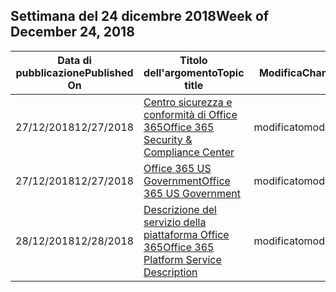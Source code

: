 <!-- This file is generated automatically each week. Changes made to this file will be overwritten.-->




## <a name="week-of-december-24-2018"></a><span data-ttu-id="54c3c-101">Settimana del 24 dicembre 2018</span><span class="sxs-lookup"><span data-stu-id="54c3c-101">Week of December 24, 2018</span></span>


| <span data-ttu-id="54c3c-102">Data di pubblicazione</span><span class="sxs-lookup"><span data-stu-id="54c3c-102">Published On</span></span> |<span data-ttu-id="54c3c-103">Titolo dell'argomento</span><span class="sxs-lookup"><span data-stu-id="54c3c-103">Topic title</span></span> | <span data-ttu-id="54c3c-104">Modifica</span><span class="sxs-lookup"><span data-stu-id="54c3c-104">Change</span></span> |
|------|------------|--------|
| <span data-ttu-id="54c3c-105">27/12/2018</span><span class="sxs-lookup"><span data-stu-id="54c3c-105">12/27/2018</span></span> | [<span data-ttu-id="54c3c-106">Centro sicurezza e conformità di Office 365</span><span class="sxs-lookup"><span data-stu-id="54c3c-106">Office 365 Security & Compliance Center</span></span>](/Office365/ServiceDescriptions/office-365-platform-service-description/office-365-securitycompliance-center) | <span data-ttu-id="54c3c-107">modificato</span><span class="sxs-lookup"><span data-stu-id="54c3c-107">modified</span></span> |
| <span data-ttu-id="54c3c-108">27/12/2018</span><span class="sxs-lookup"><span data-stu-id="54c3c-108">12/27/2018</span></span> | [<span data-ttu-id="54c3c-109">Office 365 US Government</span><span class="sxs-lookup"><span data-stu-id="54c3c-109">Office 365 US Government</span></span>](/Office365/ServiceDescriptions/office-365-platform-service-description/office-365-us-government/office-365-us-government) | <span data-ttu-id="54c3c-110">modificato</span><span class="sxs-lookup"><span data-stu-id="54c3c-110">modified</span></span> |
| <span data-ttu-id="54c3c-111">28/12/2018</span><span class="sxs-lookup"><span data-stu-id="54c3c-111">12/28/2018</span></span> | [<span data-ttu-id="54c3c-112">Descrizione del servizio della piattaforma Office 365</span><span class="sxs-lookup"><span data-stu-id="54c3c-112">Office 365 Platform Service Description</span></span>](/Office365/ServiceDescriptions/office-365-platform-service-description/office-365-platform-service-description) | <span data-ttu-id="54c3c-113">modificato</span><span class="sxs-lookup"><span data-stu-id="54c3c-113">modified</span></span> |

